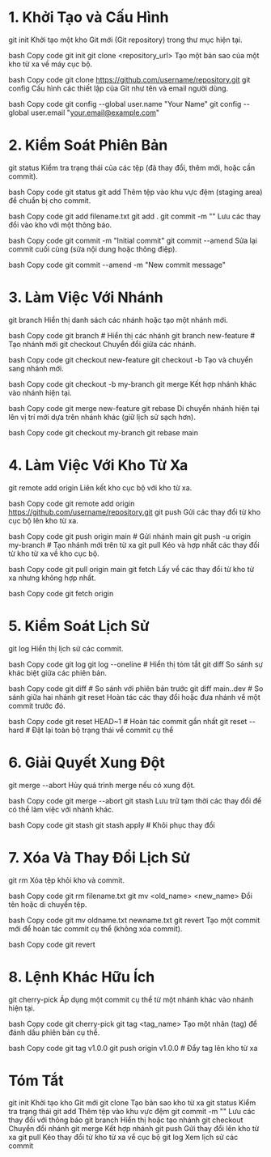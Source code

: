 # 1. Khởi Tạo và Cấu Hình
git init
Khởi tạo một kho Git mới (Git repository) trong thư mục hiện tại.

bash
Copy code
git init
git clone <repository_url>
Tạo một bản sao của một kho từ xa về máy cục bộ.

bash
Copy code
git clone https://github.com/username/repository.git
git config
Cấu hình các thiết lập của Git như tên và email người dùng.

bash
Copy code
git config --global user.name "Your Name"
git config --global user.email "your.email@example.com"

# 2. Kiểm Soát Phiên Bản
git status
Kiểm tra trạng thái của các tệp (đã thay đổi, thêm mới, hoặc cần commit).

bash
Copy code
git status
git add <file>
Thêm tệp vào khu vực đệm (staging area) để chuẩn bị cho commit.

bash
Copy code
git add filename.txt
git add .
git commit -m "<message>"
Lưu các thay đổi vào kho với một thông báo.

bash
Copy code
git commit -m "Initial commit"
git commit --amend
Sửa lại commit cuối cùng (sửa nội dung hoặc thông điệp).

bash
Copy code
git commit --amend -m "New commit message"

# 3. Làm Việc Với Nhánh
git branch
Hiển thị danh sách các nhánh hoặc tạo một nhánh mới.

bash
Copy code
git branch              # Hiển thị các nhánh
git branch new-feature  # Tạo nhánh mới
git checkout <branch>
Chuyển đổi giữa các nhánh.

bash
Copy code
git checkout new-feature
git checkout -b <branch>
Tạo và chuyển sang nhánh mới.

bash
Copy code
git checkout -b my-branch
git merge <branch>
Kết hợp nhánh khác vào nhánh hiện tại.

bash
Copy code
git merge new-feature
git rebase <branch>
Di chuyển nhánh hiện tại lên vị trí mới dựa trên nhánh khác (giữ lịch sử sạch hơn).

bash
Copy code
git checkout my-branch
git rebase main

# 4. Làm Việc Với Kho Từ Xa
git remote add origin <url>
Liên kết kho cục bộ với kho từ xa.

bash
Copy code
git remote add origin https://github.com/username/repository.git
git push
Gửi các thay đổi từ kho cục bộ lên kho từ xa.

bash
Copy code
git push origin main      # Gửi nhánh main
git push -u origin my-branch  # Tạo nhánh mới trên từ xa
git pull
Kéo và hợp nhất các thay đổi từ kho từ xa về kho cục bộ.

bash
Copy code
git pull origin main
git fetch
Lấy về các thay đổi từ kho từ xa nhưng không hợp nhất.

bash
Copy code
git fetch origin

# 5. Kiểm Soát Lịch Sử
git log
Hiển thị lịch sử các commit.

bash
Copy code
git log
git log --oneline  # Hiển thị tóm tắt
git diff
So sánh sự khác biệt giữa các phiên bản.

bash
Copy code
git diff             # So sánh với phiên bản trước
git diff main..dev   # So sánh giữa hai nhánh
git reset
Hoàn tác các thay đổi hoặc đưa nhánh về một commit trước đó.

bash
Copy code
git reset HEAD~1          # Hoàn tác commit gần nhất
git reset --hard <commit> # Đặt lại toàn bộ trạng thái về commit cụ thể

# 6. Giải Quyết Xung Đột
git merge --abort
Hủy quá trình merge nếu có xung đột.

bash
Copy code
git merge --abort
git stash
Lưu trữ tạm thời các thay đổi để có thể làm việc với nhánh khác.

bash
Copy code
git stash
git stash apply  # Khôi phục thay đổi

# 7. Xóa Và Thay Đổi Lịch Sử
git rm <file>
Xóa tệp khỏi kho và commit.

bash
Copy code
git rm filename.txt
git mv <old_name> <new_name>
Đổi tên hoặc di chuyển tệp.

bash
Copy code
git mv oldname.txt newname.txt
git revert <commit>
Tạo một commit mới để hoàn tác commit cụ thể (không xóa commit).

bash
Copy code
git revert <commit-hash>

# 8. Lệnh Khác Hữu Ích
git cherry-pick <commit>
Áp dụng một commit cụ thể từ một nhánh khác vào nhánh hiện tại.

bash
Copy code
git cherry-pick <commit-hash>
git tag <tag_name>
Tạo một nhãn (tag) để đánh dấu phiên bản cụ thể.

bash
Copy code
git tag v1.0.0
git push origin v1.0.0  # Đẩy tag lên kho từ xa

# Tóm Tắt
git init	Khởi tạo kho Git mới
git clone <url>	Tạo bản sao kho từ xa
git status	Kiểm tra trạng thái
git add <file>	Thêm tệp vào khu vực đệm
git commit -m "<msg>"	Lưu các thay đổi với thông báo
git branch	Hiển thị hoặc tạo nhánh
git checkout <branch>	Chuyển đổi nhánh
git merge <branch>	Kết hợp nhánh
git push	Gửi thay đổi lên kho từ xa
git pull	Kéo thay đổi từ kho từ xa về cục bộ
git log	Xem lịch sử các commit
